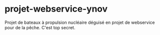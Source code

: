 # projet-webservice-ynov
Projet de bateaux à propulsion nucléaire déguisé en projet de webservice pour de la pêche. C'est top secret.
